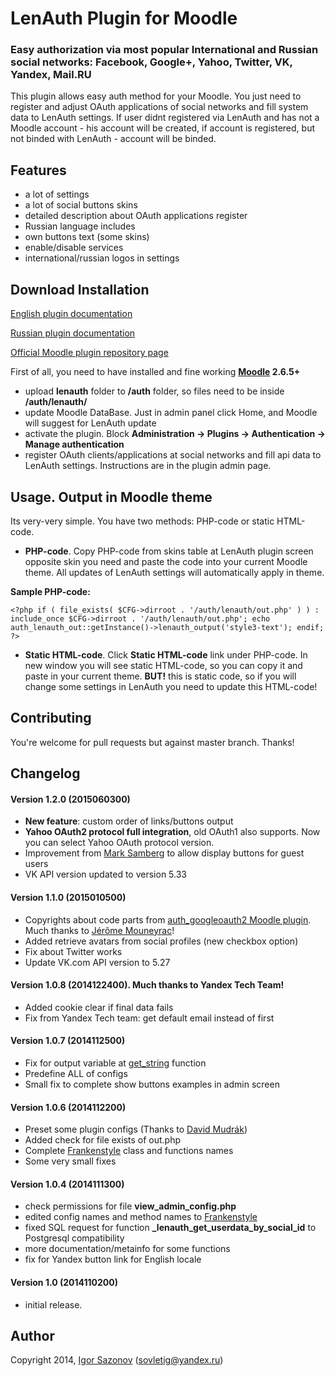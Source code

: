 # LenAuth Plugin for Moodle
### Easy authorization via most popular International and Russian social networks: Facebook, Google+, Yahoo, Twitter, VK, Yandex, Mail.RU

This plugin allows easy auth method for your Moodle. You just need to register and adjust OAuth applications of social networks and fill system data to LenAuth settings. If user didnt registered via LenAuth and has not a Moodle account - his account will be created, if account is registered, but not binded with LenAuth - account will be binded.

## Features
- a lot of settings
- a lot of social buttons skins
- detailed description about OAuth applications register
- Russian language includes
- own buttons text (some skins)
- enable/disable services
- international/russian logos in settings

## Download Installation
[English plugin documentation](http://lms-service.org/lenauth-plugin-oauth-moodle/)

[Russian plugin documentation](http://lmstech.ru/lenauth-plugin-oauth-moodle/)

[Official Moodle plugin repository page](https://moodle.org/plugins/view.php?plugin=auth_lenauth)

First of all, you need to have installed and fine working **[Moodle](https://github.com/moodle/moodle) 2.6.5+**
- upload **lenauth** folder to **/auth** folder, so files need to be inside **/auth/lenauth/**
- update Moodle DataBase. Just in admin panel click Home, and Moodle will suggest for LenAuth update
- activate the plugin. Block **Administration -> Plugins -> Authentication -> Manage authentication**
- register OAuth clients/applications at social networks and fill api data to LenAuth settings. Instructions are in the plugin admin page.

## Usage. Output in Moodle theme
Its very-very simple. You have two methods: PHP-code or static HTML-code.

- **PHP-code**. Copy PHP-code from skins table at LenAuth plugin screen opposite skin you need and paste the code into your current Moodle theme. All updates of LenAuth settings will automatically apply in theme.

**Sample PHP-code:**

`<?php if ( file_exists( $CFG->dirroot . '/auth/lenauth/out.php' ) ) : include_once $CFG->dirroot . '/auth/lenauth/out.php'; echo auth_lenauth_out::getInstance()->lenauth_output('style3-text'); endif; ?>`

- **Static HTML-code**. Click **Static HTML-code** link under PHP-code. In new window you will see static HTML-code, so you can copy it and paste in your current theme. **BUT!** this is static code, so if you will change some settings in LenAuth you need to update this HTML-code!

## Contributing
You're welcome for pull requests but against master branch. Thanks!

## Changelog
#### Version 1.2.0 (2015060300)
- **New feature**: custom order of links/buttons output
- **Yahoo OAuth2 protocol full integration**, old OAuth1 also supports. Now you can select Yahoo OAuth protocol version.
- Improvement from [Mark Samberg](https://github.com/mjsamberg) to allow display buttons for guest users
- VK API version updated to version 5.33

#### Version 1.1.0 (2015010500)
- Copyrights about code parts from [auth_googleoauth2 Moodle plugin](https://moodle.org/plugins/view.php?plugin=auth_googleoauth2). Much thanks to [Jérôme Mouneyrac](https://github.com/mouneyrac)!
- Added retrieve avatars from social profiles (new checkbox option)
- Fix about Twitter works
- Update VK.com API version to 5.27

#### Version 1.0.8 (2014122400). Much thanks to Yandex Tech Team!
- Added cookie clear if final data fails
- Fix from Yandex Tech team: get default email instead of first

#### Version 1.0.7 (2014112500)
- Fix for output variable at [get_string](https://docs.moodle.org/dev/String_API#get_string.28.29) function
- Predefine ALL of configs
- Small fix to complete show buttons examples in admin screen

#### Version 1.0.6 (2014112200)
- Preset some plugin configs (Thanks to [David Mudrák](https://github.com/mudrd8mz))
- Added check for file exists of out.php
- Complete [Frankenstyle](https://docs.moodle.org/dev/Frankenstyle) class and functions names
- Some very small fixes

#### Version 1.0.4 (2014111300)
- check permissions for file **view_admin_config.php**
- edited config names and method names to [Frankenstyle](https://docs.moodle.org/dev/Frankenstyle)
- fixed SQL request for function **_lenauth_get_userdata_by_social_id** to Postgresql compatibility
- more documentation/metainfo for some functions
- fix for Yandex button link for English locale

#### Version 1.0 (2014110200)
- initial release.

## Author
Copyright 2014, [Igor Sazonov](https://twitter.com/tigusigalpa) (sovletig@yandex.ru)
